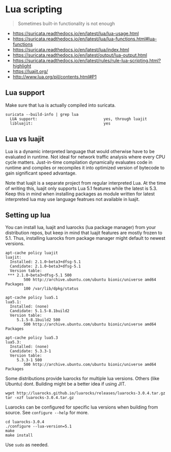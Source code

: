 # Lua scripting

> Sometimes built-in functionality is not enough

 * <https://suricata.readthedocs.io/en/latest/lua/lua-usage.html>
 * <https://suricata.readthedocs.io/en/latest/lua/lua-functions.html#lua-functions>
 * <https://suricata.readthedocs.io/en/latest/lua/index.html>
 * <https://suricata.readthedocs.io/en/latest/output/lua-output.html>
 * <https://suricata.readthedocs.io/en/latest/rules/rule-lua-scripting.html?highlight>
 * <https://luajit.org/>
 * <http://www.lua.org/pil/contents.html#P1>

## Lua support

Make sure that lua is actually compiled into suricata.

```
suricata --build-info | grep lua
  LUA support:                             yes, through luajit
  libluajit:                               yes
```

## Lua vs luajit

Lua is a dynamic interpreted language that would otherwise have to be evaluated in runtime. Not ideal for network traffic analysis where every CPU cycle matters. Just-in-time compilation dynamically evaluates code in runtime and compiles or recompiles it into optimized version of bytecode to gain significant speed advantage.

Note that luajit is a separate project from regular interpreted Lua. At the time of writing this, luajit only supports Lua 5.1 features while the latest is 5.3. Keep this in mind when installing packages as module written for latest interpreted lua may use language featrues not available in luajit.

## Setting up lua

You can install lua, luajit and luarocks (lua package manager) from your distribution repos, but keep in mind that luajit features are mostly frozen to 5.1. Thus, installing luarocks from package manager might default to newest versions.

```
apt-cache policy luajit
luajit:
  Installed: 2.1.0~beta3+dfsg-5.1
  Candidate: 2.1.0~beta3+dfsg-5.1
  Version table:
 *** 2.1.0~beta3+dfsg-5.1 500
        500 http://archive.ubuntu.com/ubuntu bionic/universe amd64 Packages
        100 /var/lib/dpkg/status
```
```
apt-cache policy lua5.1
lua5.1:
  Installed: (none)
  Candidate: 5.1.5-8.1build2
  Version table:
     5.1.5-8.1build2 500
        500 http://archive.ubuntu.com/ubuntu bionic/universe amd64 Packages
```
```
apt-cache policy lua5.3
lua5.3:
  Installed: (none)
  Candidate: 5.3.3-1
  Version table:
     5.3.3-1 500
        500 http://archive.ubuntu.com/ubuntu bionic/universe amd64 Packages

```

Some distributions provide luarocks for multiple lua versions. Others (like Ubuntu) dont. Building might be a better idea if using JIT.

```
wget http://luarocks.github.io/luarocks/releases/luarocks-3.0.4.tar.gz
tar -xzf luarocks-3.0.4.tar.gz
```

Luarocks can be configured for specific lua versions when building from source. See `configure --help` for more.

```
cd luarocks-3.0.4
./configure --lua-version=5.1
make
make install
```

Use `sudo` as needed.
